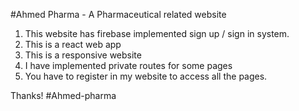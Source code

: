 #Ahmed Pharma - A Pharmaceutical related website
1. This website has firebase implemented sign up / sign in system.
2. This is a react web app
3. This is a responsive website
4. I have implemented private routes for some pages
5. You have to register in my website to access all the pages.

Thanks!
#Ahmed-pharma

